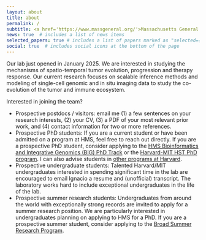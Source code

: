 ```yaml
---
layout: about
title: about
permalink: /
subtitle: <a href='https://www.massgeneral.org/'>Massachusetts General Hospital</a>, <a href='https://hms.harvard.edu/'>Harvard Medical School</a> and <a href='https://www.broadinstitute.org/'>Broad Institute of MIT and Harvard</a>.
news: true  # includes a list of news items
selected_papers: true # includes a list of papers marked as "selected={true}"
social: true  # includes social icons at the bottom of the page
---
```


Our lab just opened in January 2025. We are interested in studying the mechanisms of spatio-temporal tumor evolution, progression and therapy response. Our current research focuses on scalable inference methods and modeling of single-cell genomic and in situ imaging data to study the co-evolution of the tumor and immune ecosystem.

Interested in joining the team?
* Prospective postdocs / visitors: email me (1) a few sentences on your research interests, (2) your CV, (3) a PDF of your most relevant prior work, and (4) contact information for two or more references.
* Prospective PhD students: If you are a current student or have been admitted on a program at HMS, feel free to reach out directly. If you are a prospective PhD student, consider applying to the [HMS Bioinformatics and Integrative Genomics (BIG) PhD Track](https://dbmi.hms.harvard.edu/education/phd-program/big-phd-track) or the [Harvard-MIT HST PhD program](https://hst.mit.edu/academic-programs/memp). I can also advise students in [other programs at Harvard](https://hms.harvard.edu/education-admissions/phd-degree-programs).
* Prospective undergraduate students: Talented Harvard/MIT undergraduates interested in spending significant time in the lab are encouraged to email Ignacio a resume and (unofficial) transcript. The laboratory works hard to include exceptional undergraduates in the life of the lab.
* Prospective summer research students: Undergraduates from around the world with exceptionally strong records are invited to apply for a summer research position. We are particularly interested in undergraduates planning on applying to HMS for a PhD. If you are a prospective summer student, consider applying to the [Broad Summer Research Program](https://www.broadinstitute.org/bsrp/broad-summer-research-program-bsrp).

